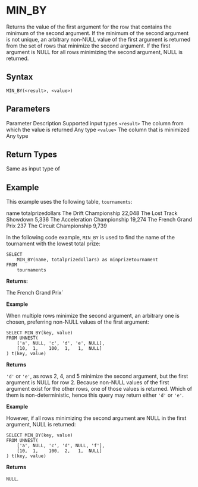 # [](#min_by)MIN\_BY

Returns the value of the first argument for the row that contains the minimum of the second argument. If the minimum of the second argument is not unique, an arbitrary non-NULL value of the first argument is returned from the set of rows that minimize the second argument. If the first argument is NULL for all rows minimizing the second argument, NULL is returned.

## [](#syntax)Syntax

```
MIN_BY(<result>, <value>)
```

## [](#parameters)Parameters

Parameter Description Supported input types `<result>` The column from which the value is returned Any type `<value>` The column that is minimized Any type

## [](#return-types)Return Types

Same as input type of

## [](#example)Example

This example uses the following table, `tournaments`:

name totalprizedollars The Drift Championship 22,048 The Lost Track Showdown 5,336 The Acceleration Championship 19,274 The French Grand Prix 237 The Circuit Championship 9,739

In the following code example, `MIN_BY` is used to find the name of the tournament with the lowest total prize:

```
SELECT
	MIN_BY(name, totalprizedollars) as minprizetournament
FROM
	tournaments
```

**Returns:**

The French Grand Prix\`

**Example**

When multiple rows minimize the second argument, an arbitrary one is chosen, preferring non-NULL values of the first argument:

```
SELECT MIN_BY(key, value)
FROM UNNEST(
    ['a', NULL, 'c', 'd', 'e', NULL],
    [10,  1,    100,  1,   1,  NULL]
) t(key, value)
```

**Returns**

`'d'` or `'e'`, as rows 2, 4, and 5 minimize the second argument, but the first argument is NULL for row 2. Because non-NULL values of the first argument exist for the other rows, one of those values is returned. Which of them is non-deterministic, hence this query may return either `'d'` or `'e'`.

**Example**

However, if all rows minimizing the second argument are NULL in the first argument, NULL is returned:

```
SELECT MIN_BY(key, value)
FROM UNNEST(
    ['a', NULL, 'c', 'd', NULL, 'f'],
    [10,  1,    100,  2,   1,  NULL]
) t(key, value)
```

**Returns**

`NULL`.